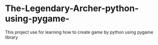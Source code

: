 # The-Legendary-Archer-python-using-pygame-
This project use for learning how to create game by python using pygame library
